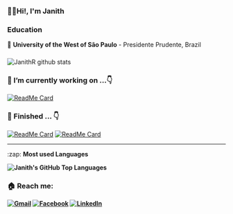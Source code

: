 ### 👨‍💻Hi!,  I'm Janith

### Education

📍 **University of the West of São Paulo** - Presidente Prudente, Brazil
###
![JanithR github stats](https://github-readme-stats.vercel.app/api?username=janithrenuka&show_icons=true&theme=radical)

### 🔭 I’m currently working on ...👇

[![ReadMe Card](https://github-readme-stats.vercel.app/api/pin/?username=janithrenuka&repo=IMS_system&theme=react)](https://github.com/UCSC-group17-secondyear/IMS_system)

### 🏁 Finished ... 👇
[![ReadMe Card](https://github-readme-stats.vercel.app/api/pin/?username=janithrenuka&repo=ci-bootstrap-website&theme=react)](https://github.com/janithrenuka/ci-bootstrap-website) 
[![ReadMe Card](https://github-readme-stats.vercel.app/api/pin/?username=janithrenuka&repo=Knapsack-Wine-Problem&theme=radical)](https://github.com/janithrenuka/Knapsack-Wine-Problem) 

------------

<summary>:zap: <b>Most used Languages</summary>
<p>&nbsp;<img align="left" alt="Janith's GitHub Top Languages" src="https://github-readme-stats.vercel.app/api/top-langs/?username=janithrenuka" /></p>

### 🏠 Reach me:
[![Gmail](https://img.shields.io/badge/gmail-D14836?&style=for-the-badge&logo=gmail&logoColor=white)](mailto:janithrenuka31@gmail.com)
[![Facebook](https://img.shields.io/badge/facebook-%231877F2.svg?&style=for-the-badge&logo=facebook&logoColor=white)](https://www.facebook.com/janith.renuka)
[![LinkedIn](https://img.shields.io/badge/linkedin-%230077B5.svg?&style=for-the-badge&logo=linkedin&logoColor=white)](https://www.linkedin.com/in/janith-renuka)
